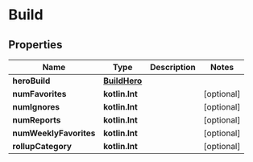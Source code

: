 
# Build

## Properties
Name | Type | Description | Notes
------------ | ------------- | ------------- | -------------
**heroBuild** | [**BuildHero**](BuildHero.md) |  | 
**numFavorites** | **kotlin.Int** |  |  [optional]
**numIgnores** | **kotlin.Int** |  |  [optional]
**numReports** | **kotlin.Int** |  |  [optional]
**numWeeklyFavorites** | **kotlin.Int** |  |  [optional]
**rollupCategory** | **kotlin.Int** |  |  [optional]



